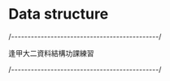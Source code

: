 # Data structure
/*---------------------------------------------*/

逢甲大二資料結構功課練習

/*---------------------------------------------*/
